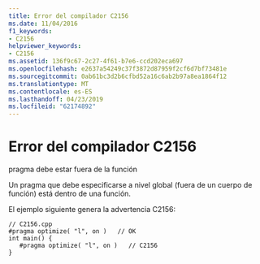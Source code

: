 ```yaml
---
title: Error del compilador C2156
ms.date: 11/04/2016
f1_keywords:
- C2156
helpviewer_keywords:
- C2156
ms.assetid: 136f9c67-2c27-4f61-b7e6-ccd202eca697
ms.openlocfilehash: e2637a54249c37f3872d87959f2cf6d7bf73481e
ms.sourcegitcommit: 0ab61bc3d2b6cfbd52a16c6ab2b97a8ea1864f12
ms.translationtype: MT
ms.contentlocale: es-ES
ms.lasthandoff: 04/23/2019
ms.locfileid: "62174892"
---
```

# <a name="compiler-error-c2156"></a>Error del compilador C2156

pragma debe estar fuera de la función

Un pragma que debe especificarse a nivel global (fuera de un cuerpo de función) está dentro de una función.

El ejemplo siguiente genera la advertencia C2156:

```
// C2156.cpp
#pragma optimize( "l", on )   // OK
int main() {
   #pragma optimize( "l", on )   // C2156
}
```